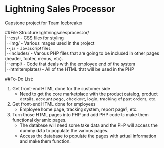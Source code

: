 # Lightning Sales Processor
Capstone project for Team Icebreaker

##File Structure
lightningsalesprocessor/  
|--css/ - CSS files for styling  
|--img/ - Various images used in the project  
|--js/ - Javascript files  
|--includes/ - Various PHP files that are going to be included in other pages (header, footer, menus, etc).  
|--empl/ - Code that deals with the employee end of the system  
|--htmltemplates/ - All of the HTML that will be used in the PHP

##To-Do List:
1. Get front-end HTML done for the customer side
	- Need to get the core marketplace with the product catalog, product details, account page, checkout, login, tracking of past orders, etc.
2. Get front-end HTML done for employees
	- Employee home page, tracking system, report page?, etc.
3. Turn those HTML pages into PHP and add PHP code to make them functional dynamic pages.
	- The database will need some fake data and the PHP will access the dummy data to populate the various pages.
	- Access the database to populate the pages with actual information and make them function.
